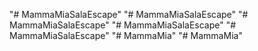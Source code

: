 "# MammaMiaSalaEscape" 
"# MammaMiaSalaEscape" 
"# MammaMiaSalaEscape" 
"# MammaMiaSalaEscape" 
"# MammaMiaSalaEscape" 
"# MammaMia" 
"# MammaMia" 
